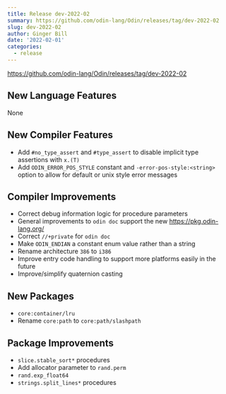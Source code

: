 ```yaml
---
title: Release dev-2022-02
summary: https://github.com/odin-lang/Odin/releases/tag/dev-2022-02
slug: dev-2022-02
author: Ginger Bill
date: '2022-02-01'
categories:
  - release
---
```


https://github.com/odin-lang/Odin/releases/tag/dev-2022-02

## New Language Features

None

## New Compiler Features

* Add `#no_type_assert` and `#type_assert` to disable implicit type assertions with `x.(T)`
* Add `ODIN_ERROR_POS_STYLE` constant and `-error-pos-style:<string>` option to allow for default or unix style error messages

## Compiler Improvements

* Correct debug information logic for procedure parameters
* General improvements to `odin doc` support the new https://pkg.odin-lang.org/
* Correct `//+private` for `odin doc`
* Make `ODIN_ENDIAN` a constant enum value rather than a string
* Rename architecture `386` to `i386`
* Improve entry code handling to support more platforms easily in the future
* Improve/simplify quaternion casting

## New Packages

* `core:container/lru`
* Rename `core:path` to `core:path/slashpath`

## Package Improvements

* `slice.stable_sort*` procedures
* Add allocator parameter to `rand.perm`
* `rand.exp_float64`
* `strings.split_lines*` procedures